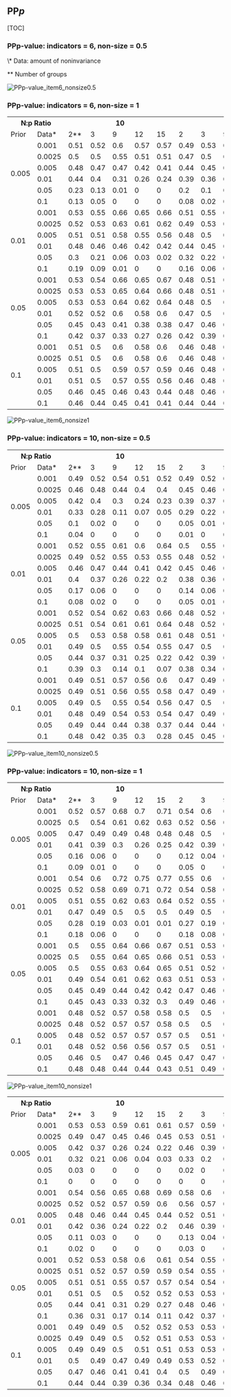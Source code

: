 ## PP*p*
[TOC]


###  PPp-value: indicators = 6, non-size = 0.5 

<table>
  <tr>
    <th colspan="2">N:p Ratio</th>
    <th colspan="5">10</th>
    <th colspan="5">20</th>
    <th colspan="5">40</th>
    <th colspan="5">60</th>
  </tr>
  <tr>
    <td>Prior</td>
    <td>Data*</td>
 <td>2**</td>
 <td>3</td>
 <td>9</td>
 <td>12</td>
 <td>15</td>
 <td>2</td>
 <td>3</td>
 <td>9</td>
 <td>12</td>
 <td>15</td>
 <td>2</td>
 <td>3</td>
 <td>9</td>
 <td>12</td>
 <td>15</td>
 <td>2</td>
 <td>3</td>
 <td>9</td>
 <td>12</td>
 <td>15</td>
  </tr> 
<tr> 
 <td rowspan="6"> 0.005 </td> 
<td> 0.001 </td><td> 0.51 </td> 
<td> 0.52 </td> 
<td> 0.6 </td> 
<td> 0.57 </td> 
<td> 0.57 </td> 
<td> 0.49 </td> 
<td> 0.53 </td> 
<td> 0.64 </td> 
<td> 0.66 </td> 
<td> 0.67 </td> 
<td> 0.56 </td> 
<td> 0.57 </td> 
<td> 0.67 </td> 
<td> 0.7 </td> 
<td> 0.72 </td> 
<td> 0.54 </td> 
<td> 0.59 </td> 
<td> 0.69 </td> 
<td> 0.73 </td> 
<td> 0.73 </td> 
</tr> 
<tr> 
<td> 0.0025 </td><td> 0.5 </td> 
<td> 0.5 </td> 
<td> 0.55 </td> 
<td> 0.51 </td> 
<td> 0.51 </td> 
<td> 0.47 </td> 
<td> 0.5 </td> 
<td> 0.57 </td> 
<td> 0.59 </td> 
<td> 0.59 </td> 
<td> 0.54 </td> 
<td> 0.53 </td> 
<td> 0.6 </td> 
<td> 0.62 </td> 
<td> 0.63 </td> 
<td> 0.52 </td> 
<td> 0.56 </td> 
<td> 0.62 </td> 
<td> 0.65 </td> 
<td> 0.64 </td> 
</tr> 
<tr> 
<td> 0.005 </td><td> 0.48 </td> 
<td> 0.47 </td> 
<td> 0.47 </td> 
<td> 0.42 </td> 
<td> 0.41 </td> 
<td> 0.44 </td> 
<td> 0.45 </td> 
<td> 0.47 </td> 
<td> 0.46 </td> 
<td> 0.46 </td> 
<td> 0.5 </td> 
<td> 0.48 </td> 
<td> 0.48 </td> 
<td> 0.48 </td> 
<td> 0.48 </td> 
<td> 0.49 </td> 
<td> 0.51 </td> 
<td> 0.5 </td> 
<td> 0.51 </td> 
<td> 0.5 </td> 
</tr> 
<tr> 
<td> 0.01 </td><td> 0.44 </td> 
<td> 0.4 </td> 
<td> 0.31 </td> 
<td> 0.26 </td> 
<td> 0.24 </td> 
<td> 0.39 </td> 
<td> 0.36 </td> 
<td> 0.31 </td> 
<td> 0.28 </td> 
<td> 0.26 </td> 
<td> 0.43 </td> 
<td> 0.38 </td> 
<td> 0.28 </td> 
<td> 0.24 </td> 
<td> 0.23 </td> 
<td> 0.43 </td> 
<td> 0.42 </td> 
<td> 0.31 </td> 
<td> 0.29 </td> 
<td> 0.25 </td> 
</tr> 
<tr> 
<td> 0.05 </td><td> 0.23 </td> 
<td> 0.13 </td> 
<td> 0.01 </td> 
<td> 0 </td> 
<td> 0 </td> 
<td> 0.2 </td> 
<td> 0.1 </td> 
<td> 0 </td> 
<td> 0 </td> 
<td> 0 </td> 
<td> 0.17 </td> 
<td> 0.08 </td> 
<td> 0 </td> 
<td> 0 </td> 
<td> 0 </td> 
<td> 0.15 </td> 
<td> 0.06 </td> 
<td> 0 </td> 
<td> 0 </td> 
<td> 0 </td> 
</tr> 
<tr> 
<td> 0.1 </td><td> 0.13 </td> 
<td> 0.05 </td> 
<td> 0 </td> 
<td> 0 </td> 
<td> 0 </td> 
<td> 0.08 </td> 
<td> 0.02 </td> 
<td> 0 </td> 
<td> 0 </td> 
<td> 0 </td> 
<td> 0.09 </td> 
<td> 0.02 </td> 
<td> 0 </td> 
<td> 0 </td> 
<td> 0 </td> 
<td> 0.09 </td> 
<td> 0.02 </td> 
<td> 0 </td> 
<td> 0 </td> 
<td> 0 </td> 
</tr> 
<tr> 
 <td rowspan="6"> 0.01 </td> 
<td> 0.001 </td><td> 0.53 </td> 
<td> 0.55 </td> 
<td> 0.66 </td> 
<td> 0.65 </td> 
<td> 0.66 </td> 
<td> 0.51 </td> 
<td> 0.55 </td> 
<td> 0.68 </td> 
<td> 0.72 </td> 
<td> 0.73 </td> 
<td> 0.56 </td> 
<td> 0.57 </td> 
<td> 0.68 </td> 
<td> 0.71 </td> 
<td> 0.73 </td> 
<td> 0.53 </td> 
<td> 0.58 </td> 
<td> 0.67 </td> 
<td> 0.7 </td> 
<td> 0.71 </td> 
</tr> 
<tr> 
<td> 0.0025 </td><td> 0.52 </td> 
<td> 0.53 </td> 
<td> 0.63 </td> 
<td> 0.61 </td> 
<td> 0.62 </td> 
<td> 0.49 </td> 
<td> 0.53 </td> 
<td> 0.65 </td> 
<td> 0.68 </td> 
<td> 0.69 </td> 
<td> 0.55 </td> 
<td> 0.55 </td> 
<td> 0.64 </td> 
<td> 0.67 </td> 
<td> 0.69 </td> 
<td> 0.52 </td> 
<td> 0.56 </td> 
<td> 0.64 </td> 
<td> 0.67 </td> 
<td> 0.67 </td> 
</tr> 
<tr> 
<td> 0.005 </td><td> 0.51 </td> 
<td> 0.51 </td> 
<td> 0.58 </td> 
<td> 0.55 </td> 
<td> 0.56 </td> 
<td> 0.48 </td> 
<td> 0.5 </td> 
<td> 0.59 </td> 
<td> 0.61 </td> 
<td> 0.61 </td> 
<td> 0.53 </td> 
<td> 0.52 </td> 
<td> 0.59 </td> 
<td> 0.6 </td> 
<td> 0.62 </td> 
<td> 0.51 </td> 
<td> 0.54 </td> 
<td> 0.59 </td> 
<td> 0.62 </td> 
<td> 0.61 </td> 
</tr> 
<tr> 
<td> 0.01 </td><td> 0.48 </td> 
<td> 0.46 </td> 
<td> 0.46 </td> 
<td> 0.42 </td> 
<td> 0.42 </td> 
<td> 0.44 </td> 
<td> 0.45 </td> 
<td> 0.49 </td> 
<td> 0.5 </td> 
<td> 0.49 </td> 
<td> 0.5 </td> 
<td> 0.48 </td> 
<td> 0.48 </td> 
<td> 0.48 </td> 
<td> 0.48 </td> 
<td> 0.49 </td> 
<td> 0.5 </td> 
<td> 0.5 </td> 
<td> 0.51 </td> 
<td> 0.5 </td> 
</tr> 
<tr> 
<td> 0.05 </td><td> 0.3 </td> 
<td> 0.21 </td> 
<td> 0.06 </td> 
<td> 0.03 </td> 
<td> 0.02 </td> 
<td> 0.32 </td> 
<td> 0.22 </td> 
<td> 0.05 </td> 
<td> 0.04 </td> 
<td> 0.02 </td> 
<td> 0.32 </td> 
<td> 0.24 </td> 
<td> 0.07 </td> 
<td> 0.04 </td> 
<td> 0.03 </td> 
<td> 0.3 </td> 
<td> 0.24 </td> 
<td> 0.09 </td> 
<td> 0.06 </td> 
<td> 0.04 </td> 
</tr> 
<tr> 
<td> 0.1 </td><td> 0.19 </td> 
<td> 0.09 </td> 
<td> 0.01 </td> 
<td> 0 </td> 
<td> 0 </td> 
<td> 0.16 </td> 
<td> 0.06 </td> 
<td> 0 </td> 
<td> 0 </td> 
<td> 0 </td> 
<td> 0.22 </td> 
<td> 0.11 </td> 
<td> 0.01 </td> 
<td> 0 </td> 
<td> 0 </td> 
<td> 0.22 </td> 
<td> 0.12 </td> 
<td> 0.01 </td> 
<td> 0 </td> 
<td> 0 </td> 
</tr> 
<tr> 
 <td rowspan="6"> 0.05 </td> 
<td> 0.001 </td><td> 0.53 </td> 
<td> 0.54 </td> 
<td> 0.66 </td> 
<td> 0.65 </td> 
<td> 0.67 </td> 
<td> 0.48 </td> 
<td> 0.51 </td> 
<td> 0.61 </td> 
<td> 0.64 </td> 
<td> 0.65 </td> 
<td> 0.53 </td> 
<td> 0.51 </td> 
<td> 0.56 </td> 
<td> 0.58 </td> 
<td> 0.59 </td> 
<td> 0.5 </td> 
<td> 0.52 </td> 
<td> 0.56 </td> 
<td> 0.58 </td> 
<td> 0.57 </td> 
</tr> 
<tr> 
<td> 0.0025 </td><td> 0.53 </td> 
<td> 0.53 </td> 
<td> 0.65 </td> 
<td> 0.64 </td> 
<td> 0.66 </td> 
<td> 0.48 </td> 
<td> 0.51 </td> 
<td> 0.61 </td> 
<td> 0.63 </td> 
<td> 0.64 </td> 
<td> 0.53 </td> 
<td> 0.51 </td> 
<td> 0.56 </td> 
<td> 0.58 </td> 
<td> 0.59 </td> 
<td> 0.5 </td> 
<td> 0.52 </td> 
<td> 0.56 </td> 
<td> 0.57 </td> 
<td> 0.57 </td> 
</tr> 
<tr> 
<td> 0.005 </td><td> 0.53 </td> 
<td> 0.53 </td> 
<td> 0.64 </td> 
<td> 0.62 </td> 
<td> 0.64 </td> 
<td> 0.48 </td> 
<td> 0.5 </td> 
<td> 0.6 </td> 
<td> 0.62 </td> 
<td> 0.63 </td> 
<td> 0.53 </td> 
<td> 0.51 </td> 
<td> 0.56 </td> 
<td> 0.57 </td> 
<td> 0.58 </td> 
<td> 0.5 </td> 
<td> 0.52 </td> 
<td> 0.55 </td> 
<td> 0.57 </td> 
<td> 0.56 </td> 
</tr> 
<tr> 
<td> 0.01 </td><td> 0.52 </td> 
<td> 0.52 </td> 
<td> 0.6 </td> 
<td> 0.58 </td> 
<td> 0.6 </td> 
<td> 0.47 </td> 
<td> 0.5 </td> 
<td> 0.59 </td> 
<td> 0.61 </td> 
<td> 0.61 </td> 
<td> 0.53 </td> 
<td> 0.51 </td> 
<td> 0.54 </td> 
<td> 0.56 </td> 
<td> 0.56 </td> 
<td> 0.5 </td> 
<td> 0.52 </td> 
<td> 0.54 </td> 
<td> 0.56 </td> 
<td> 0.55 </td> 
</tr> 
<tr> 
<td> 0.05 </td><td> 0.45 </td> 
<td> 0.43 </td> 
<td> 0.41 </td> 
<td> 0.38 </td> 
<td> 0.38 </td> 
<td> 0.47 </td> 
<td> 0.46 </td> 
<td> 0.49 </td> 
<td> 0.49 </td> 
<td> 0.49 </td> 
<td> 0.51 </td> 
<td> 0.48 </td> 
<td> 0.49 </td> 
<td> 0.49 </td> 
<td> 0.48 </td> 
<td> 0.47 </td> 
<td> 0.48 </td> 
<td> 0.5 </td> 
<td> 0.49 </td> 
<td> 0.47 </td> 
</tr> 
<tr> 
<td> 0.1 </td><td> 0.42 </td> 
<td> 0.37 </td> 
<td> 0.33 </td> 
<td> 0.27 </td> 
<td> 0.26 </td> 
<td> 0.42 </td> 
<td> 0.39 </td> 
<td> 0.34 </td> 
<td> 0.34 </td> 
<td> 0.32 </td> 
<td> 0.5 </td> 
<td> 0.46 </td> 
<td> 0.42 </td> 
<td> 0.42 </td> 
<td> 0.4 </td> 
<td> 0.46 </td> 
<td> 0.48 </td> 
<td> 0.44 </td> 
<td> 0.43 </td> 
<td> 0.42 </td> 
</tr> 
<tr> 
 <td rowspan="6"> 0.1 </td> 
<td> 0.001 </td><td> 0.51 </td> 
<td> 0.5 </td> 
<td> 0.6 </td> 
<td> 0.58 </td> 
<td> 0.6 </td> 
<td> 0.46 </td> 
<td> 0.48 </td> 
<td> 0.56 </td> 
<td> 0.57 </td> 
<td> 0.58 </td> 
<td> 0.52 </td> 
<td> 0.49 </td> 
<td> 0.52 </td> 
<td> 0.54 </td> 
<td> 0.55 </td> 
<td> 0.49 </td> 
<td> 0.51 </td> 
<td> 0.53 </td> 
<td> 0.55 </td> 
<td> 0.54 </td> 
</tr> 
<tr> 
<td> 0.0025 </td><td> 0.51 </td> 
<td> 0.5 </td> 
<td> 0.6 </td> 
<td> 0.58 </td> 
<td> 0.6 </td> 
<td> 0.46 </td> 
<td> 0.48 </td> 
<td> 0.56 </td> 
<td> 0.57 </td> 
<td> 0.58 </td> 
<td> 0.52 </td> 
<td> 0.49 </td> 
<td> 0.52 </td> 
<td> 0.54 </td> 
<td> 0.55 </td> 
<td> 0.49 </td> 
<td> 0.51 </td> 
<td> 0.53 </td> 
<td> 0.54 </td> 
<td> 0.54 </td> 
</tr> 
<tr> 
<td> 0.005 </td><td> 0.51 </td> 
<td> 0.5 </td> 
<td> 0.59 </td> 
<td> 0.57 </td> 
<td> 0.59 </td> 
<td> 0.46 </td> 
<td> 0.48 </td> 
<td> 0.56 </td> 
<td> 0.57 </td> 
<td> 0.57 </td> 
<td> 0.52 </td> 
<td> 0.49 </td> 
<td> 0.52 </td> 
<td> 0.54 </td> 
<td> 0.54 </td> 
<td> 0.49 </td> 
<td> 0.51 </td> 
<td> 0.53 </td> 
<td> 0.54 </td> 
<td> 0.54 </td> 
</tr> 
<tr> 
<td> 0.01 </td><td> 0.51 </td> 
<td> 0.5 </td> 
<td> 0.57 </td> 
<td> 0.55 </td> 
<td> 0.56 </td> 
<td> 0.46 </td> 
<td> 0.48 </td> 
<td> 0.55 </td> 
<td> 0.56 </td> 
<td> 0.57 </td> 
<td> 0.52 </td> 
<td> 0.5 </td> 
<td> 0.51 </td> 
<td> 0.53 </td> 
<td> 0.53 </td> 
<td> 0.49 </td> 
<td> 0.51 </td> 
<td> 0.52 </td> 
<td> 0.54 </td> 
<td> 0.53 </td> 
</tr> 
<tr> 
<td> 0.05 </td><td> 0.46 </td> 
<td> 0.45 </td> 
<td> 0.46 </td> 
<td> 0.43 </td> 
<td> 0.44 </td> 
<td> 0.48 </td> 
<td> 0.46 </td> 
<td> 0.52 </td> 
<td> 0.52 </td> 
<td> 0.53 </td> 
<td> 0.52 </td> 
<td> 0.49 </td> 
<td> 0.51 </td> 
<td> 0.51 </td> 
<td> 0.51 </td> 
<td> 0.47 </td> 
<td> 0.49 </td> 
<td> 0.51 </td> 
<td> 0.5 </td> 
<td> 0.5 </td> 
</tr> 
<tr> 
<td> 0.1 </td><td> 0.46 </td> 
<td> 0.44 </td> 
<td> 0.45 </td> 
<td> 0.41 </td> 
<td> 0.41 </td> 
<td> 0.44 </td> 
<td> 0.44 </td> 
<td> 0.44 </td> 
<td> 0.45 </td> 
<td> 0.44 </td> 
<td> 0.52 </td> 
<td> 0.49 </td> 
<td> 0.48 </td> 
<td> 0.5 </td> 
<td> 0.48 </td> 
<td> 0.47 </td> 
<td> 0.5 </td> 
<td> 0.49 </td> 
<td> 0.49 </td> 
<td> 0.48 </td> 
</tr> 
\* Data: amount of noninvariance

\*\* Number of groups 

![PPp-value_item6_nonsize0.5](https://www.panlab.xyz/share/ami_results/graph/PPp-value_item6_nonsize0.5.png)


###  PPp-value: indicators = 6, non-size = 1 
<table>
  <tr>
    <th colspan="2">N:p Ratio</th>
    <th colspan="5">10</th>
    <th colspan="5">20</th>
    <th colspan="5">40</th>
    <th colspan="5">60</th>
  </tr>
  <tr>
    <td>Prior</td>
    <td>Data*</td>
 <td>2**</td>
 <td>3</td>
 <td>9</td>
 <td>12</td>
 <td>15</td>
 <td>2</td>
 <td>3</td>
 <td>9</td>
 <td>12</td>
 <td>15</td>
 <td>2</td>
 <td>3</td>
 <td>9</td>
 <td>12</td>
 <td>15</td>
 <td>2</td>
 <td>3</td>
 <td>9</td>
 <td>12</td>
 <td>15</td>
  </tr> 
<tr> 
 <td rowspan="6"> 0.005 </td> 
<td> 0.001 </td><td> 0.49 </td> 
<td> 0.52 </td> 
<td> 0.54 </td> 
<td> 0.51 </td> 
<td> 0.52 </td> 
<td> 0.49 </td> 
<td> 0.52 </td> 
<td> 0.61 </td> 
<td> 0.64 </td> 
<td> 0.66 </td> 
<td> 0.54 </td> 
<td> 0.56 </td> 
<td> 0.64 </td> 
<td> 0.67 </td> 
<td> 0.69 </td> 
<td> 0.55 </td> 
<td> 0.59 </td> 
<td> 0.65 </td> 
<td> 0.68 </td> 
<td> 0.68 </td> 
</tr> 
<tr> 
<td> 0.0025 </td><td> 0.46 </td> 
<td> 0.48 </td> 
<td> 0.44 </td> 
<td> 0.4 </td> 
<td> 0.4 </td> 
<td> 0.45 </td> 
<td> 0.46 </td> 
<td> 0.47 </td> 
<td> 0.49 </td> 
<td> 0.49 </td> 
<td> 0.49 </td> 
<td> 0.5 </td> 
<td> 0.49 </td> 
<td> 0.5 </td> 
<td> 0.5 </td> 
<td> 0.51 </td> 
<td> 0.53 </td> 
<td> 0.51 </td> 
<td> 0.51 </td> 
<td> 0.5 </td> 
</tr> 
<tr> 
<td> 0.005 </td><td> 0.42 </td> 
<td> 0.4 </td> 
<td> 0.3 </td> 
<td> 0.24 </td> 
<td> 0.23 </td> 
<td> 0.39 </td> 
<td> 0.37 </td> 
<td> 0.28 </td> 
<td> 0.26 </td> 
<td> 0.25 </td> 
<td> 0.43 </td> 
<td> 0.39 </td> 
<td> 0.27 </td> 
<td> 0.25 </td> 
<td> 0.24 </td> 
<td> 0.45 </td> 
<td> 0.43 </td> 
<td> 0.31 </td> 
<td> 0.27 </td> 
<td> 0.25 </td> 
</tr> 
<tr> 
<td> 0.01 </td><td> 0.33 </td> 
<td> 0.28 </td> 
<td> 0.11 </td> 
<td> 0.07 </td> 
<td> 0.05 </td> 
<td> 0.29 </td> 
<td> 0.22 </td> 
<td> 0.08 </td> 
<td> 0.05 </td> 
<td> 0.03 </td> 
<td> 0.31 </td> 
<td> 0.23 </td> 
<td> 0.05 </td> 
<td> 0.03 </td> 
<td> 0.02 </td> 
<td> 0.35 </td> 
<td> 0.26 </td> 
<td> 0.09 </td> 
<td> 0.06 </td> 
<td> 0.04 </td> 
</tr> 
<tr> 
<td> 0.05 </td><td> 0.1 </td> 
<td> 0.02 </td> 
<td> 0 </td> 
<td> 0 </td> 
<td> 0 </td> 
<td> 0.05 </td> 
<td> 0.01 </td> 
<td> 0 </td> 
<td> 0 </td> 
<td> 0 </td> 
<td> 0.04 </td> 
<td> 0.01 </td> 
<td> 0 </td> 
<td> 0 </td> 
<td> 0 </td> 
<td> 0.04 </td> 
<td> 0.01 </td> 
<td> 0 </td> 
<td> 0 </td> 
<td> 0 </td> 
</tr> 
<tr> 
<td> 0.1 </td><td> 0.04 </td> 
<td> 0 </td> 
<td> 0 </td> 
<td> 0 </td> 
<td> 0 </td> 
<td> 0.01 </td> 
<td> 0 </td> 
<td> 0 </td> 
<td> 0 </td> 
<td> 0 </td> 
<td> 0.01 </td> 
<td> 0 </td> 
<td> 0 </td> 
<td> 0 </td> 
<td> 0 </td> 
<td> 0.01 </td> 
<td> 0 </td> 
<td> 0 </td> 
<td> 0 </td> 
<td> 0 </td> 
</tr> 
<tr> 
 <td rowspan="6"> 0.01 </td> 
<td> 0.001 </td><td> 0.52 </td> 
<td> 0.55 </td> 
<td> 0.61 </td> 
<td> 0.6 </td> 
<td> 0.64 </td> 
<td> 0.5 </td> 
<td> 0.55 </td> 
<td> 0.66 </td> 
<td> 0.71 </td> 
<td> 0.73 </td> 
<td> 0.55 </td> 
<td> 0.58 </td> 
<td> 0.66 </td> 
<td> 0.7 </td> 
<td> 0.72 </td> 
<td> 0.56 </td> 
<td> 0.59 </td> 
<td> 0.66 </td> 
<td> 0.69 </td> 
<td> 0.69 </td> 
</tr> 
<tr> 
<td> 0.0025 </td><td> 0.49 </td> 
<td> 0.52 </td> 
<td> 0.55 </td> 
<td> 0.53 </td> 
<td> 0.55 </td> 
<td> 0.48 </td> 
<td> 0.52 </td> 
<td> 0.59 </td> 
<td> 0.62 </td> 
<td> 0.64 </td> 
<td> 0.52 </td> 
<td> 0.54 </td> 
<td> 0.59 </td> 
<td> 0.62 </td> 
<td> 0.64 </td> 
<td> 0.54 </td> 
<td> 0.57 </td> 
<td> 0.6 </td> 
<td> 0.62 </td> 
<td> 0.61 </td> 
</tr> 
<tr> 
<td> 0.005 </td><td> 0.46 </td> 
<td> 0.47 </td> 
<td> 0.44 </td> 
<td> 0.41 </td> 
<td> 0.42 </td> 
<td> 0.45 </td> 
<td> 0.46 </td> 
<td> 0.47 </td> 
<td> 0.49 </td> 
<td> 0.49 </td> 
<td> 0.49 </td> 
<td> 0.49 </td> 
<td> 0.48 </td> 
<td> 0.49 </td> 
<td> 0.5 </td> 
<td> 0.52 </td> 
<td> 0.53 </td> 
<td> 0.51 </td> 
<td> 0.52 </td> 
<td> 0.5 </td> 
</tr> 
<tr> 
<td> 0.01 </td><td> 0.4 </td> 
<td> 0.37 </td> 
<td> 0.26 </td> 
<td> 0.22 </td> 
<td> 0.2 </td> 
<td> 0.38 </td> 
<td> 0.36 </td> 
<td> 0.28 </td> 
<td> 0.25 </td> 
<td> 0.23 </td> 
<td> 0.44 </td> 
<td> 0.4 </td> 
<td> 0.28 </td> 
<td> 0.26 </td> 
<td> 0.25 </td> 
<td> 0.47 </td> 
<td> 0.45 </td> 
<td> 0.35 </td> 
<td> 0.33 </td> 
<td> 0.31 </td> 
</tr> 
<tr> 
<td> 0.05 </td><td> 0.17 </td> 
<td> 0.06 </td> 
<td> 0 </td> 
<td> 0 </td> 
<td> 0 </td> 
<td> 0.14 </td> 
<td> 0.06 </td> 
<td> 0 </td> 
<td> 0 </td> 
<td> 0 </td> 
<td> 0.18 </td> 
<td> 0.08 </td> 
<td> 0 </td> 
<td> 0 </td> 
<td> 0 </td> 
<td> 0.19 </td> 
<td> 0.1 </td> 
<td> 0.01 </td> 
<td> 0 </td> 
<td> 0 </td> 
</tr> 
<tr> 
<td> 0.1 </td><td> 0.08 </td> 
<td> 0.02 </td> 
<td> 0 </td> 
<td> 0 </td> 
<td> 0 </td> 
<td> 0.05 </td> 
<td> 0.01 </td> 
<td> 0 </td> 
<td> 0 </td> 
<td> 0 </td> 
<td> 0.07 </td> 
<td> 0.01 </td> 
<td> 0 </td> 
<td> 0 </td> 
<td> 0 </td> 
<td> 0.09 </td> 
<td> 0.02 </td> 
<td> 0 </td> 
<td> 0 </td> 
<td> 0 </td> 
</tr> 
<tr> 
 <td rowspan="6"> 0.05 </td> 
<td> 0.001 </td><td> 0.52 </td> 
<td> 0.54 </td> 
<td> 0.62 </td> 
<td> 0.63 </td> 
<td> 0.66 </td> 
<td> 0.48 </td> 
<td> 0.52 </td> 
<td> 0.6 </td> 
<td> 0.63 </td> 
<td> 0.66 </td> 
<td> 0.52 </td> 
<td> 0.53 </td> 
<td> 0.57 </td> 
<td> 0.59 </td> 
<td> 0.61 </td> 
<td> 0.53 </td> 
<td> 0.55 </td> 
<td> 0.57 </td> 
<td> 0.59 </td> 
<td> 0.57 </td> 
</tr> 
<tr> 
<td> 0.0025 </td><td> 0.51 </td> 
<td> 0.54 </td> 
<td> 0.61 </td> 
<td> 0.61 </td> 
<td> 0.64 </td> 
<td> 0.48 </td> 
<td> 0.52 </td> 
<td> 0.59 </td> 
<td> 0.62 </td> 
<td> 0.64 </td> 
<td> 0.52 </td> 
<td> 0.53 </td> 
<td> 0.56 </td> 
<td> 0.58 </td> 
<td> 0.6 </td> 
<td> 0.53 </td> 
<td> 0.55 </td> 
<td> 0.56 </td> 
<td> 0.58 </td> 
<td> 0.57 </td> 
</tr> 
<tr> 
<td> 0.005 </td><td> 0.5 </td> 
<td> 0.53 </td> 
<td> 0.58 </td> 
<td> 0.58 </td> 
<td> 0.61 </td> 
<td> 0.48 </td> 
<td> 0.51 </td> 
<td> 0.57 </td> 
<td> 0.6 </td> 
<td> 0.62 </td> 
<td> 0.51 </td> 
<td> 0.52 </td> 
<td> 0.55 </td> 
<td> 0.57 </td> 
<td> 0.58 </td> 
<td> 0.53 </td> 
<td> 0.55 </td> 
<td> 0.56 </td> 
<td> 0.57 </td> 
<td> 0.56 </td> 
</tr> 
<tr> 
<td> 0.01 </td><td> 0.49 </td> 
<td> 0.5 </td> 
<td> 0.55 </td> 
<td> 0.54 </td> 
<td> 0.55 </td> 
<td> 0.47 </td> 
<td> 0.5 </td> 
<td> 0.54 </td> 
<td> 0.56 </td> 
<td> 0.57 </td> 
<td> 0.51 </td> 
<td> 0.51 </td> 
<td> 0.52 </td> 
<td> 0.54 </td> 
<td> 0.54 </td> 
<td> 0.53 </td> 
<td> 0.54 </td> 
<td> 0.54 </td> 
<td> 0.55 </td> 
<td> 0.54 </td> 
</tr> 
<tr> 
<td> 0.05 </td><td> 0.44 </td> 
<td> 0.37 </td> 
<td> 0.31 </td> 
<td> 0.25 </td> 
<td> 0.22 </td> 
<td> 0.42 </td> 
<td> 0.39 </td> 
<td> 0.36 </td> 
<td> 0.35 </td> 
<td> 0.35 </td> 
<td> 0.49 </td> 
<td> 0.46 </td> 
<td> 0.43 </td> 
<td> 0.42 </td> 
<td> 0.4 </td> 
<td> 0.48 </td> 
<td> 0.48 </td> 
<td> 0.46 </td> 
<td> 0.44 </td> 
<td> 0.42 </td> 
</tr> 
<tr> 
<td> 0.1 </td><td> 0.39 </td> 
<td> 0.3 </td> 
<td> 0.14 </td> 
<td> 0.1 </td> 
<td> 0.07 </td> 
<td> 0.38 </td> 
<td> 0.34 </td> 
<td> 0.23 </td> 
<td> 0.19 </td> 
<td> 0.16 </td> 
<td> 0.44 </td> 
<td> 0.39 </td> 
<td> 0.28 </td> 
<td> 0.26 </td> 
<td> 0.24 </td> 
<td> 0.44 </td> 
<td> 0.42 </td> 
<td> 0.37 </td> 
<td> 0.33 </td> 
<td> 0.32 </td> 
</tr> 
<tr> 
 <td rowspan="6"> 0.1 </td> 
<td> 0.001 </td><td> 0.49 </td> 
<td> 0.51 </td> 
<td> 0.57 </td> 
<td> 0.56 </td> 
<td> 0.6 </td> 
<td> 0.47 </td> 
<td> 0.49 </td> 
<td> 0.55 </td> 
<td> 0.57 </td> 
<td> 0.59 </td> 
<td> 0.51 </td> 
<td> 0.51 </td> 
<td> 0.53 </td> 
<td> 0.55 </td> 
<td> 0.56 </td> 
<td> 0.52 </td> 
<td> 0.54 </td> 
<td> 0.54 </td> 
<td> 0.56 </td> 
<td> 0.55 </td> 
</tr> 
<tr> 
<td> 0.0025 </td><td> 0.49 </td> 
<td> 0.51 </td> 
<td> 0.56 </td> 
<td> 0.55 </td> 
<td> 0.58 </td> 
<td> 0.47 </td> 
<td> 0.49 </td> 
<td> 0.54 </td> 
<td> 0.57 </td> 
<td> 0.58 </td> 
<td> 0.51 </td> 
<td> 0.51 </td> 
<td> 0.53 </td> 
<td> 0.54 </td> 
<td> 0.56 </td> 
<td> 0.52 </td> 
<td> 0.54 </td> 
<td> 0.54 </td> 
<td> 0.55 </td> 
<td> 0.54 </td> 
</tr> 
<tr> 
<td> 0.005 </td><td> 0.49 </td> 
<td> 0.5 </td> 
<td> 0.55 </td> 
<td> 0.54 </td> 
<td> 0.56 </td> 
<td> 0.47 </td> 
<td> 0.5 </td> 
<td> 0.54 </td> 
<td> 0.56 </td> 
<td> 0.57 </td> 
<td> 0.51 </td> 
<td> 0.51 </td> 
<td> 0.52 </td> 
<td> 0.54 </td> 
<td> 0.55 </td> 
<td> 0.52 </td> 
<td> 0.54 </td> 
<td> 0.54 </td> 
<td> 0.55 </td> 
<td> 0.54 </td> 
</tr> 
<tr> 
<td> 0.01 </td><td> 0.48 </td> 
<td> 0.49 </td> 
<td> 0.54 </td> 
<td> 0.53 </td> 
<td> 0.54 </td> 
<td> 0.47 </td> 
<td> 0.49 </td> 
<td> 0.53 </td> 
<td> 0.54 </td> 
<td> 0.55 </td> 
<td> 0.51 </td> 
<td> 0.5 </td> 
<td> 0.51 </td> 
<td> 0.52 </td> 
<td> 0.52 </td> 
<td> 0.53 </td> 
<td> 0.54 </td> 
<td> 0.53 </td> 
<td> 0.54 </td> 
<td> 0.53 </td> 
</tr> 
<tr> 
<td> 0.05 </td><td> 0.49 </td> 
<td> 0.44 </td> 
<td> 0.44 </td> 
<td> 0.38 </td> 
<td> 0.37 </td> 
<td> 0.44 </td> 
<td> 0.44 </td> 
<td> 0.46 </td> 
<td> 0.46 </td> 
<td> 0.47 </td> 
<td> 0.5 </td> 
<td> 0.49 </td> 
<td> 0.48 </td> 
<td> 0.49 </td> 
<td> 0.47 </td> 
<td> 0.49 </td> 
<td> 0.51 </td> 
<td> 0.5 </td> 
<td> 0.5 </td> 
<td> 0.48 </td> 
</tr> 
<tr> 
<td> 0.1 </td><td> 0.48 </td> 
<td> 0.42 </td> 
<td> 0.35 </td> 
<td> 0.3 </td> 
<td> 0.28 </td> 
<td> 0.45 </td> 
<td> 0.45 </td> 
<td> 0.43 </td> 
<td> 0.4 </td> 
<td> 0.39 </td> 
<td> 0.49 </td> 
<td> 0.47 </td> 
<td> 0.43 </td> 
<td> 0.42 </td> 
<td> 0.41 </td> 
<td> 0.48 </td> 
<td> 0.48 </td> 
<td> 0.48 </td> 
<td> 0.46 </td> 
<td> 0.46 </td> 
</tr> 



![PPp-value_item6_nonsize1](https://www.panlab.xyz/share/ami_results/graph/PPp-value_item6_nonsize1.png)


###  PPp-value: indicators = 10, non-size = 0.5 
<table>
  <tr>
    <th colspan="2">N:p Ratio</th>
    <th colspan="5">10</th>
    <th colspan="5">20</th>
    <th colspan="5">40</th>
    <th colspan="5">60</th>
  </tr>
  <tr>
    <td>Prior</td>
    <td>Data*</td>
 <td>2**</td>
 <td>3</td>
 <td>9</td>
 <td>12</td>
 <td>15</td>
 <td>2</td>
 <td>3</td>
 <td>9</td>
 <td>12</td>
 <td>15</td>
 <td>2</td>
 <td>3</td>
 <td>9</td>
 <td>12</td>
 <td>15</td>
 <td>2</td>
 <td>3</td>
 <td>9</td>
 <td>12</td>
 <td>15</td>
  </tr> 
<tr> 
 <td rowspan="6"> 0.005 </td> 
<td> 0.001 </td><td> 0.52 </td> 
<td> 0.57 </td> 
<td> 0.68 </td> 
<td> 0.7 </td> 
<td> 0.71 </td> 
<td> 0.54 </td> 
<td> 0.6 </td> 
<td> 0.72 </td> 
<td> 0.77 </td> 
<td> 0.79 </td> 
<td> 0.57 </td> 
<td> 0.59 </td> 
<td> 0.7 </td> 
<td> 0.73 </td> 
<td> 0.75 </td> 
<td> 0.61 </td> 
<td> 0.62 </td> 
<td> 0.7 </td> 
<td> 0.73 </td> 
<td> 0.74 </td> 
</tr> 
<tr> 
<td> 0.0025 </td><td> 0.5 </td> 
<td> 0.54 </td> 
<td> 0.61 </td> 
<td> 0.62 </td> 
<td> 0.63 </td> 
<td> 0.52 </td> 
<td> 0.56 </td> 
<td> 0.64 </td> 
<td> 0.68 </td> 
<td> 0.7 </td> 
<td> 0.55 </td> 
<td> 0.56 </td> 
<td> 0.64 </td> 
<td> 0.65 </td> 
<td> 0.66 </td> 
<td> 0.59 </td> 
<td> 0.59 </td> 
<td> 0.64 </td> 
<td> 0.66 </td> 
<td> 0.66 </td> 
</tr> 
<tr> 
<td> 0.005 </td><td> 0.47 </td> 
<td> 0.49 </td> 
<td> 0.49 </td> 
<td> 0.48 </td> 
<td> 0.48 </td> 
<td> 0.48 </td> 
<td> 0.5 </td> 
<td> 0.5 </td> 
<td> 0.52 </td> 
<td> 0.52 </td> 
<td> 0.52 </td> 
<td> 0.5 </td> 
<td> 0.52 </td> 
<td> 0.5 </td> 
<td> 0.49 </td> 
<td> 0.56 </td> 
<td> 0.54 </td> 
<td> 0.53 </td> 
<td> 0.53 </td> 
<td> 0.52 </td> 
</tr> 
<tr> 
<td> 0.01 </td><td> 0.41 </td> 
<td> 0.39 </td> 
<td> 0.3 </td> 
<td> 0.26 </td> 
<td> 0.25 </td> 
<td> 0.42 </td> 
<td> 0.39 </td> 
<td> 0.27 </td> 
<td> 0.26 </td> 
<td> 0.23 </td> 
<td> 0.46 </td> 
<td> 0.4 </td> 
<td> 0.32 </td> 
<td> 0.27 </td> 
<td> 0.24 </td> 
<td> 0.51 </td> 
<td> 0.44 </td> 
<td> 0.33 </td> 
<td> 0.3 </td> 
<td> 0.27 </td> 
</tr> 
<tr> 
<td> 0.05 </td><td> 0.16 </td> 
<td> 0.06 </td> 
<td> 0 </td> 
<td> 0 </td> 
<td> 0 </td> 
<td> 0.12 </td> 
<td> 0.04 </td> 
<td> 0 </td> 
<td> 0 </td> 
<td> 0 </td> 
<td> 0.18 </td> 
<td> 0.06 </td> 
<td> 0 </td> 
<td> 0 </td> 
<td> 0 </td> 
<td> 0.2 </td> 
<td> 0.08 </td> 
<td> 0 </td> 
<td> 0 </td> 
<td> 0 </td> 
</tr> 
<tr> 
<td> 0.1 </td><td> 0.09 </td> 
<td> 0.01 </td> 
<td> 0 </td> 
<td> 0 </td> 
<td> 0 </td> 
<td> 0.05 </td> 
<td> 0 </td> 
<td> 0 </td> 
<td> 0 </td> 
<td> 0 </td> 
<td> 0.05 </td> 
<td> 0 </td> 
<td> 0 </td> 
<td> 0 </td> 
<td> 0 </td> 
<td> 0.07 </td> 
<td> 0.01 </td> 
<td> 0 </td> 
<td> 0 </td> 
<td> 0 </td> 
</tr> 
<tr> 
 <td rowspan="6"> 0.01 </td> 
<td> 0.001 </td><td> 0.54 </td> 
<td> 0.6 </td> 
<td> 0.72 </td> 
<td> 0.75 </td> 
<td> 0.77 </td> 
<td> 0.55 </td> 
<td> 0.6 </td> 
<td> 0.72 </td> 
<td> 0.78 </td> 
<td> 0.8 </td> 
<td> 0.56 </td> 
<td> 0.57 </td> 
<td> 0.68 </td> 
<td> 0.7 </td> 
<td> 0.71 </td> 
<td> 0.6 </td> 
<td> 0.6 </td> 
<td> 0.66 </td> 
<td> 0.68 </td> 
<td> 0.69 </td> 
</tr> 
<tr> 
<td> 0.0025 </td><td> 0.52 </td> 
<td> 0.58 </td> 
<td> 0.69 </td> 
<td> 0.71 </td> 
<td> 0.72 </td> 
<td> 0.54 </td> 
<td> 0.58 </td> 
<td> 0.68 </td> 
<td> 0.73 </td> 
<td> 0.76 </td> 
<td> 0.56 </td> 
<td> 0.56 </td> 
<td> 0.65 </td> 
<td> 0.66 </td> 
<td> 0.67 </td> 
<td> 0.59 </td> 
<td> 0.59 </td> 
<td> 0.64 </td> 
<td> 0.66 </td> 
<td> 0.66 </td> 
</tr> 
<tr> 
<td> 0.005 </td><td> 0.51 </td> 
<td> 0.55 </td> 
<td> 0.62 </td> 
<td> 0.63 </td> 
<td> 0.64 </td> 
<td> 0.52 </td> 
<td> 0.55 </td> 
<td> 0.62 </td> 
<td> 0.66 </td> 
<td> 0.68 </td> 
<td> 0.55 </td> 
<td> 0.54 </td> 
<td> 0.61 </td> 
<td> 0.61 </td> 
<td> 0.61 </td> 
<td> 0.58 </td> 
<td> 0.57 </td> 
<td> 0.6 </td> 
<td> 0.62 </td> 
<td> 0.62 </td> 
</tr> 
<tr> 
<td> 0.01 </td><td> 0.47 </td> 
<td> 0.49 </td> 
<td> 0.5 </td> 
<td> 0.5 </td> 
<td> 0.5 </td> 
<td> 0.49 </td> 
<td> 0.5 </td> 
<td> 0.51 </td> 
<td> 0.53 </td> 
<td> 0.53 </td> 
<td> 0.52 </td> 
<td> 0.5 </td> 
<td> 0.52 </td> 
<td> 0.52 </td> 
<td> 0.5 </td> 
<td> 0.56 </td> 
<td> 0.54 </td> 
<td> 0.52 </td> 
<td> 0.53 </td> 
<td> 0.52 </td> 
</tr> 
<tr> 
<td> 0.05 </td><td> 0.28 </td> 
<td> 0.19 </td> 
<td> 0.03 </td> 
<td> 0.01 </td> 
<td> 0.01 </td> 
<td> 0.27 </td> 
<td> 0.19 </td> 
<td> 0.04 </td> 
<td> 0.02 </td> 
<td> 0.01 </td> 
<td> 0.37 </td> 
<td> 0.26 </td> 
<td> 0.08 </td> 
<td> 0.05 </td> 
<td> 0.04 </td> 
<td> 0.42 </td> 
<td> 0.33 </td> 
<td> 0.13 </td> 
<td> 0.09 </td> 
<td> 0.07 </td> 
</tr> 
<tr> 
<td> 0.1 </td><td> 0.18 </td> 
<td> 0.06 </td> 
<td> 0 </td> 
<td> 0 </td> 
<td> 0 </td> 
<td> 0.18 </td> 
<td> 0.08 </td> 
<td> 0 </td> 
<td> 0 </td> 
<td> 0 </td> 
<td> 0.22 </td> 
<td> 0.09 </td> 
<td> 0 </td> 
<td> 0 </td> 
<td> 0 </td> 
<td> 0.27 </td> 
<td> 0.15 </td> 
<td> 0.02 </td> 
<td> 0.01 </td> 
<td> 0 </td> 
</tr> 
<tr> 
 <td rowspan="6"> 0.05 </td> 
<td> 0.001 </td><td> 0.5 </td> 
<td> 0.55 </td> 
<td> 0.64 </td> 
<td> 0.66 </td> 
<td> 0.67 </td> 
<td> 0.51 </td> 
<td> 0.53 </td> 
<td> 0.57 </td> 
<td> 0.62 </td> 
<td> 0.64 </td> 
<td> 0.53 </td> 
<td> 0.52 </td> 
<td> 0.56 </td> 
<td> 0.55 </td> 
<td> 0.55 </td> 
<td> 0.57 </td> 
<td> 0.55 </td> 
<td> 0.56 </td> 
<td> 0.56 </td> 
<td> 0.56 </td> 
</tr> 
<tr> 
<td> 0.0025 </td><td> 0.5 </td> 
<td> 0.55 </td> 
<td> 0.64 </td> 
<td> 0.65 </td> 
<td> 0.66 </td> 
<td> 0.51 </td> 
<td> 0.53 </td> 
<td> 0.57 </td> 
<td> 0.61 </td> 
<td> 0.63 </td> 
<td> 0.53 </td> 
<td> 0.51 </td> 
<td> 0.56 </td> 
<td> 0.55 </td> 
<td> 0.54 </td> 
<td> 0.57 </td> 
<td> 0.55 </td> 
<td> 0.56 </td> 
<td> 0.56 </td> 
<td> 0.56 </td> 
</tr> 
<tr> 
<td> 0.005 </td><td> 0.5 </td> 
<td> 0.55 </td> 
<td> 0.63 </td> 
<td> 0.64 </td> 
<td> 0.65 </td> 
<td> 0.51 </td> 
<td> 0.52 </td> 
<td> 0.57 </td> 
<td> 0.61 </td> 
<td> 0.62 </td> 
<td> 0.53 </td> 
<td> 0.51 </td> 
<td> 0.56 </td> 
<td> 0.54 </td> 
<td> 0.54 </td> 
<td> 0.57 </td> 
<td> 0.55 </td> 
<td> 0.56 </td> 
<td> 0.56 </td> 
<td> 0.55 </td> 
</tr> 
<tr> 
<td> 0.01 </td><td> 0.49 </td> 
<td> 0.54 </td> 
<td> 0.61 </td> 
<td> 0.62 </td> 
<td> 0.63 </td> 
<td> 0.51 </td> 
<td> 0.53 </td> 
<td> 0.56 </td> 
<td> 0.6 </td> 
<td> 0.61 </td> 
<td> 0.53 </td> 
<td> 0.51 </td> 
<td> 0.55 </td> 
<td> 0.55 </td> 
<td> 0.54 </td> 
<td> 0.57 </td> 
<td> 0.55 </td> 
<td> 0.55 </td> 
<td> 0.56 </td> 
<td> 0.55 </td> 
</tr> 
<tr> 
<td> 0.05 </td><td> 0.45 </td> 
<td> 0.49 </td> 
<td> 0.44 </td> 
<td> 0.42 </td> 
<td> 0.42 </td> 
<td> 0.47 </td> 
<td> 0.46 </td> 
<td> 0.46 </td> 
<td> 0.48 </td> 
<td> 0.48 </td> 
<td> 0.52 </td> 
<td> 0.49 </td> 
<td> 0.49 </td> 
<td> 0.48 </td> 
<td> 0.48 </td> 
<td> 0.57 </td> 
<td> 0.55 </td> 
<td> 0.51 </td> 
<td> 0.51 </td> 
<td> 0.5 </td> 
</tr> 
<tr> 
<td> 0.1 </td><td> 0.45 </td> 
<td> 0.43 </td> 
<td> 0.33 </td> 
<td> 0.32 </td> 
<td> 0.3 </td> 
<td> 0.49 </td> 
<td> 0.46 </td> 
<td> 0.4 </td> 
<td> 0.4 </td> 
<td> 0.39 </td> 
<td> 0.49 </td> 
<td> 0.46 </td> 
<td> 0.41 </td> 
<td> 0.4 </td> 
<td> 0.4 </td> 
<td> 0.53 </td> 
<td> 0.51 </td> 
<td> 0.5 </td> 
<td> 0.49 </td> 
<td> 0.48 </td> 
</tr> 
<tr> 
 <td rowspan="6"> 0.1 </td> 
<td> 0.001 </td><td> 0.48 </td> 
<td> 0.52 </td> 
<td> 0.57 </td> 
<td> 0.58 </td> 
<td> 0.58 </td> 
<td> 0.5 </td> 
<td> 0.5 </td> 
<td> 0.52 </td> 
<td> 0.56 </td> 
<td> 0.57 </td> 
<td> 0.52 </td> 
<td> 0.5 </td> 
<td> 0.54 </td> 
<td> 0.51 </td> 
<td> 0.51 </td> 
<td> 0.57 </td> 
<td> 0.54 </td> 
<td> 0.54 </td> 
<td> 0.54 </td> 
<td> 0.53 </td> 
</tr> 
<tr> 
<td> 0.0025 </td><td> 0.48 </td> 
<td> 0.52 </td> 
<td> 0.57 </td> 
<td> 0.57 </td> 
<td> 0.58 </td> 
<td> 0.5 </td> 
<td> 0.5 </td> 
<td> 0.52 </td> 
<td> 0.56 </td> 
<td> 0.57 </td> 
<td> 0.52 </td> 
<td> 0.5 </td> 
<td> 0.53 </td> 
<td> 0.51 </td> 
<td> 0.51 </td> 
<td> 0.57 </td> 
<td> 0.54 </td> 
<td> 0.54 </td> 
<td> 0.54 </td> 
<td> 0.53 </td> 
</tr> 
<tr> 
<td> 0.005 </td><td> 0.48 </td> 
<td> 0.52 </td> 
<td> 0.57 </td> 
<td> 0.57 </td> 
<td> 0.57 </td> 
<td> 0.5 </td> 
<td> 0.51 </td> 
<td> 0.52 </td> 
<td> 0.56 </td> 
<td> 0.57 </td> 
<td> 0.52 </td> 
<td> 0.5 </td> 
<td> 0.53 </td> 
<td> 0.51 </td> 
<td> 0.51 </td> 
<td> 0.57 </td> 
<td> 0.54 </td> 
<td> 0.54 </td> 
<td> 0.54 </td> 
<td> 0.53 </td> 
</tr> 
<tr> 
<td> 0.01 </td><td> 0.48 </td> 
<td> 0.52 </td> 
<td> 0.56 </td> 
<td> 0.56 </td> 
<td> 0.57 </td> 
<td> 0.5 </td> 
<td> 0.51 </td> 
<td> 0.53 </td> 
<td> 0.55 </td> 
<td> 0.57 </td> 
<td> 0.52 </td> 
<td> 0.5 </td> 
<td> 0.53 </td> 
<td> 0.52 </td> 
<td> 0.51 </td> 
<td> 0.57 </td> 
<td> 0.54 </td> 
<td> 0.54 </td> 
<td> 0.54 </td> 
<td> 0.53 </td> 
</tr> 
<tr> 
<td> 0.05 </td><td> 0.46 </td> 
<td> 0.5 </td> 
<td> 0.47 </td> 
<td> 0.46 </td> 
<td> 0.45 </td> 
<td> 0.47 </td> 
<td> 0.47 </td> 
<td> 0.48 </td> 
<td> 0.5 </td> 
<td> 0.5 </td> 
<td> 0.52 </td> 
<td> 0.5 </td> 
<td> 0.49 </td> 
<td> 0.49 </td> 
<td> 0.49 </td> 
<td> 0.57 </td> 
<td> 0.55 </td> 
<td> 0.51 </td> 
<td> 0.51 </td> 
<td> 0.51 </td> 
</tr> 
<tr> 
<td> 0.1 </td><td> 0.48 </td> 
<td> 0.48 </td> 
<td> 0.44 </td> 
<td> 0.44 </td> 
<td> 0.43 </td> 
<td> 0.51 </td> 
<td> 0.49 </td> 
<td> 0.48 </td> 
<td> 0.49 </td> 
<td> 0.48 </td> 
<td> 0.5 </td> 
<td> 0.48 </td> 
<td> 0.46 </td> 
<td> 0.46 </td> 
<td> 0.46 </td> 
<td> 0.54 </td> 
<td> 0.52 </td> 
<td> 0.53 </td> 
<td> 0.53 </td> 
<td> 0.52 </td> 
</tr> 



![PPp-value_item10_nonsize0.5](https://www.panlab.xyz/share/ami_results/graph/PPp-value_item10_nonsize0.5.png)


###  PPp-value: indicators = 10, non-size = 1 
<table>
  <tr>
    <th colspan="2">N:p Ratio</th>
    <th colspan="5">10</th>
    <th colspan="5">20</th>
    <th colspan="5">40</th>
    <th colspan="5">60</th>
  </tr>
  <tr>
    <td>Prior</td>
    <td>Data*</td>
 <td>2**</td>
 <td>3</td>
 <td>9</td>
 <td>12</td>
 <td>15</td>
 <td>2</td>
 <td>3</td>
 <td>9</td>
 <td>12</td>
 <td>15</td>
 <td>2</td>
 <td>3</td>
 <td>9</td>
 <td>12</td>
 <td>15</td>
 <td>2</td>
 <td>3</td>
 <td>9</td>
 <td>12</td>
 <td>15</td>
  </tr> 
<tr> 
 <td rowspan="6"> 0.005 </td> 
<td> 0.001 </td><td> 0.53 </td> 
<td> 0.53 </td> 
<td> 0.59 </td> 
<td> 0.61 </td> 
<td> 0.61 </td> 
<td> 0.57 </td> 
<td> 0.59 </td> 
<td> 0.68 </td> 
<td> 0.72 </td> 
<td> 0.74 </td> 
<td> 0.56 </td> 
<td> 0.55 </td> 
<td> 0.63 </td> 
<td> 0.65 </td> 
<td> 0.67 </td> 
<td> 0.56 </td> 
<td> 0.58 </td> 
<td> 0.64 </td> 
<td> 0.68 </td> 
<td> 0.7 </td> 
</tr> 
<tr> 
<td> 0.0025 </td><td> 0.49 </td> 
<td> 0.47 </td> 
<td> 0.45 </td> 
<td> 0.46 </td> 
<td> 0.45 </td> 
<td> 0.53 </td> 
<td> 0.51 </td> 
<td> 0.5 </td> 
<td> 0.52 </td> 
<td> 0.54 </td> 
<td> 0.51 </td> 
<td> 0.48 </td> 
<td> 0.48 </td> 
<td> 0.47 </td> 
<td> 0.46 </td> 
<td> 0.52 </td> 
<td> 0.52 </td> 
<td> 0.5 </td> 
<td> 0.51 </td> 
<td> 0.51 </td> 
</tr> 
<tr> 
<td> 0.005 </td><td> 0.42 </td> 
<td> 0.37 </td> 
<td> 0.26 </td> 
<td> 0.24 </td> 
<td> 0.22 </td> 
<td> 0.46 </td> 
<td> 0.39 </td> 
<td> 0.26 </td> 
<td> 0.24 </td> 
<td> 0.23 </td> 
<td> 0.44 </td> 
<td> 0.37 </td> 
<td> 0.26 </td> 
<td> 0.22 </td> 
<td> 0.19 </td> 
<td> 0.46 </td> 
<td> 0.42 </td> 
<td> 0.3 </td> 
<td> 0.28 </td> 
<td> 0.25 </td> 
</tr> 
<tr> 
<td> 0.01 </td><td> 0.32 </td> 
<td> 0.21 </td> 
<td> 0.06 </td> 
<td> 0.04 </td> 
<td> 0.03 </td> 
<td> 0.33 </td> 
<td> 0.2 </td> 
<td> 0.04 </td> 
<td> 0.02 </td> 
<td> 0.01 </td> 
<td> 0.32 </td> 
<td> 0.22 </td> 
<td> 0.05 </td> 
<td> 0.03 </td> 
<td> 0.02 </td> 
<td> 0.36 </td> 
<td> 0.28 </td> 
<td> 0.08 </td> 
<td> 0.05 </td> 
<td> 0.04 </td> 
</tr> 
<tr> 
<td> 0.05 </td><td> 0.03 </td> 
<td> 0 </td> 
<td> 0 </td> 
<td> 0 </td> 
<td> 0 </td> 
<td> 0.02 </td> 
<td> 0 </td> 
<td> 0 </td> 
<td> 0 </td> 
<td> 0 </td> 
<td> 0.02 </td> 
<td> 0 </td> 
<td> 0 </td> 
<td> 0 </td> 
<td> 0 </td> 
<td> 0.04 </td> 
<td> 0 </td> 
<td> 0 </td> 
<td> 0 </td> 
<td> 0 </td> 
</tr> 
<tr> 
<td> 0.1 </td><td> 0 </td> 
<td> 0 </td> 
<td> 0 </td> 
<td> 0 </td> 
<td> 0 </td> 
<td> 0 </td> 
<td> 0 </td> 
<td> 0 </td> 
<td> 0 </td> 
<td> 0 </td> 
<td> 0 </td> 
<td> 0 </td> 
<td> 0 </td> 
<td> 0 </td> 
<td> 0 </td> 
<td> 0 </td> 
<td> 0 </td> 
<td> 0 </td> 
<td> 0 </td> 
<td> 0 </td> 
</tr> 
<tr> 
 <td rowspan="6"> 0.01 </td> 
<td> 0.001 </td><td> 0.54 </td> 
<td> 0.56 </td> 
<td> 0.65 </td> 
<td> 0.68 </td> 
<td> 0.69 </td> 
<td> 0.58 </td> 
<td> 0.6 </td> 
<td> 0.71 </td> 
<td> 0.75 </td> 
<td> 0.78 </td> 
<td> 0.56 </td> 
<td> 0.55 </td> 
<td> 0.63 </td> 
<td> 0.65 </td> 
<td> 0.66 </td> 
<td> 0.56 </td> 
<td> 0.57 </td> 
<td> 0.63 </td> 
<td> 0.66 </td> 
<td> 0.68 </td> 
</tr> 
<tr> 
<td> 0.0025 </td><td> 0.52 </td> 
<td> 0.52 </td> 
<td> 0.57 </td> 
<td> 0.59 </td> 
<td> 0.6 </td> 
<td> 0.56 </td> 
<td> 0.57 </td> 
<td> 0.63 </td> 
<td> 0.67 </td> 
<td> 0.69 </td> 
<td> 0.54 </td> 
<td> 0.52 </td> 
<td> 0.57 </td> 
<td> 0.57 </td> 
<td> 0.58 </td> 
<td> 0.54 </td> 
<td> 0.55 </td> 
<td> 0.58 </td> 
<td> 0.6 </td> 
<td> 0.61 </td> 
</tr> 
<tr> 
<td> 0.005 </td><td> 0.48 </td> 
<td> 0.46 </td> 
<td> 0.44 </td> 
<td> 0.45 </td> 
<td> 0.44 </td> 
<td> 0.52 </td> 
<td> 0.51 </td> 
<td> 0.5 </td> 
<td> 0.52 </td> 
<td> 0.53 </td> 
<td> 0.51 </td> 
<td> 0.48 </td> 
<td> 0.47 </td> 
<td> 0.46 </td> 
<td> 0.46 </td> 
<td> 0.52 </td> 
<td> 0.51 </td> 
<td> 0.5 </td> 
<td> 0.5 </td> 
<td> 0.51 </td> 
</tr> 
<tr> 
<td> 0.01 </td><td> 0.42 </td> 
<td> 0.36 </td> 
<td> 0.24 </td> 
<td> 0.22 </td> 
<td> 0.2 </td> 
<td> 0.46 </td> 
<td> 0.39 </td> 
<td> 0.27 </td> 
<td> 0.26 </td> 
<td> 0.25 </td> 
<td> 0.46 </td> 
<td> 0.4 </td> 
<td> 0.31 </td> 
<td> 0.27 </td> 
<td> 0.25 </td> 
<td> 0.49 </td> 
<td> 0.46 </td> 
<td> 0.38 </td> 
<td> 0.36 </td> 
<td> 0.34 </td> 
</tr> 
<tr> 
<td> 0.05 </td><td> 0.11 </td> 
<td> 0.03 </td> 
<td> 0 </td> 
<td> 0 </td> 
<td> 0 </td> 
<td> 0.13 </td> 
<td> 0.04 </td> 
<td> 0 </td> 
<td> 0 </td> 
<td> 0 </td> 
<td> 0.18 </td> 
<td> 0.08 </td> 
<td> 0 </td> 
<td> 0 </td> 
<td> 0 </td> 
<td> 0.23 </td> 
<td> 0.12 </td> 
<td> 0.01 </td> 
<td> 0 </td> 
<td> 0 </td> 
</tr> 
<tr> 
<td> 0.1 </td><td> 0.02 </td> 
<td> 0 </td> 
<td> 0 </td> 
<td> 0 </td> 
<td> 0 </td> 
<td> 0.03 </td> 
<td> 0 </td> 
<td> 0 </td> 
<td> 0 </td> 
<td> 0 </td> 
<td> 0.07 </td> 
<td> 0.01 </td> 
<td> 0 </td> 
<td> 0 </td> 
<td> 0 </td> 
<td> 0.09 </td> 
<td> 0.02 </td> 
<td> 0 </td> 
<td> 0 </td> 
<td> 0 </td> 
</tr> 
<tr> 
 <td rowspan="6"> 0.05 </td> 
<td> 0.001 </td><td> 0.52 </td> 
<td> 0.53 </td> 
<td> 0.58 </td> 
<td> 0.6 </td> 
<td> 0.61 </td> 
<td> 0.54 </td> 
<td> 0.55 </td> 
<td> 0.59 </td> 
<td> 0.62 </td> 
<td> 0.64 </td> 
<td> 0.53 </td> 
<td> 0.5 </td> 
<td> 0.52 </td> 
<td> 0.52 </td> 
<td> 0.52 </td> 
<td> 0.53 </td> 
<td> 0.53 </td> 
<td> 0.54 </td> 
<td> 0.54 </td> 
<td> 0.55 </td> 
</tr> 
<tr> 
<td> 0.0025 </td><td> 0.51 </td> 
<td> 0.52 </td> 
<td> 0.57 </td> 
<td> 0.59 </td> 
<td> 0.59 </td> 
<td> 0.54 </td> 
<td> 0.55 </td> 
<td> 0.58 </td> 
<td> 0.62 </td> 
<td> 0.63 </td> 
<td> 0.52 </td> 
<td> 0.5 </td> 
<td> 0.52 </td> 
<td> 0.51 </td> 
<td> 0.52 </td> 
<td> 0.53 </td> 
<td> 0.52 </td> 
<td> 0.53 </td> 
<td> 0.54 </td> 
<td> 0.55 </td> 
</tr> 
<tr> 
<td> 0.005 </td><td> 0.51 </td> 
<td> 0.51 </td> 
<td> 0.55 </td> 
<td> 0.57 </td> 
<td> 0.57 </td> 
<td> 0.54 </td> 
<td> 0.54 </td> 
<td> 0.57 </td> 
<td> 0.6 </td> 
<td> 0.61 </td> 
<td> 0.52 </td> 
<td> 0.49 </td> 
<td> 0.51 </td> 
<td> 0.5 </td> 
<td> 0.51 </td> 
<td> 0.53 </td> 
<td> 0.52 </td> 
<td> 0.52 </td> 
<td> 0.53 </td> 
<td> 0.54 </td> 
</tr> 
<tr> 
<td> 0.01 </td><td> 0.51 </td> 
<td> 0.5 </td> 
<td> 0.5 </td> 
<td> 0.52 </td> 
<td> 0.52 </td> 
<td> 0.53 </td> 
<td> 0.53 </td> 
<td> 0.54 </td> 
<td> 0.58 </td> 
<td> 0.58 </td> 
<td> 0.52 </td> 
<td> 0.49 </td> 
<td> 0.51 </td> 
<td> 0.49 </td> 
<td> 0.48 </td> 
<td> 0.53 </td> 
<td> 0.53 </td> 
<td> 0.55 </td> 
<td> 0.55 </td> 
<td> 0.54 </td> 
</tr> 
<tr> 
<td> 0.05 </td><td> 0.44 </td> 
<td> 0.41 </td> 
<td> 0.31 </td> 
<td> 0.29 </td> 
<td> 0.27 </td> 
<td> 0.48 </td> 
<td> 0.46 </td> 
<td> 0.41 </td> 
<td> 0.41 </td> 
<td> 0.38 </td> 
<td> 0.49 </td> 
<td> 0.46 </td> 
<td> 0.44 </td> 
<td> 0.41 </td> 
<td> 0.4 </td> 
<td> 0.49 </td> 
<td> 0.48 </td> 
<td> 0.46 </td> 
<td> 0.45 </td> 
<td> 0.44 </td> 
</tr> 
<tr> 
<td> 0.1 </td><td> 0.36 </td> 
<td> 0.31 </td> 
<td> 0.17 </td> 
<td> 0.14 </td> 
<td> 0.11 </td> 
<td> 0.42 </td> 
<td> 0.37 </td> 
<td> 0.23 </td> 
<td> 0.21 </td> 
<td> 0.19 </td> 
<td> 0.47 </td> 
<td> 0.42 </td> 
<td> 0.32 </td> 
<td> 0.31 </td> 
<td> 0.28 </td> 
<td> 0.5 </td> 
<td> 0.48 </td> 
<td> 0.41 </td> 
<td> 0.38 </td> 
<td> 0.35 </td> 
</tr> 
<tr> 
 <td rowspan="6"> 0.1 </td> 
<td> 0.001 </td><td> 0.49 </td> 
<td> 0.49 </td> 
<td> 0.5 </td> 
<td> 0.52 </td> 
<td> 0.52 </td> 
<td> 0.53 </td> 
<td> 0.53 </td> 
<td> 0.54 </td> 
<td> 0.56 </td> 
<td> 0.57 </td> 
<td> 0.52 </td> 
<td> 0.49 </td> 
<td> 0.5 </td> 
<td> 0.48 </td> 
<td> 0.49 </td> 
<td> 0.53 </td> 
<td> 0.52 </td> 
<td> 0.51 </td> 
<td> 0.52 </td> 
<td> 0.52 </td> 
</tr> 
<tr> 
<td> 0.0025 </td><td> 0.49 </td> 
<td> 0.49 </td> 
<td> 0.5 </td> 
<td> 0.52 </td> 
<td> 0.51 </td> 
<td> 0.53 </td> 
<td> 0.53 </td> 
<td> 0.54 </td> 
<td> 0.56 </td> 
<td> 0.57 </td> 
<td> 0.52 </td> 
<td> 0.49 </td> 
<td> 0.49 </td> 
<td> 0.48 </td> 
<td> 0.48 </td> 
<td> 0.52 </td> 
<td> 0.52 </td> 
<td> 0.51 </td> 
<td> 0.52 </td> 
<td> 0.52 </td> 
</tr> 
<tr> 
<td> 0.005 </td><td> 0.49 </td> 
<td> 0.49 </td> 
<td> 0.5 </td> 
<td> 0.51 </td> 
<td> 0.51 </td> 
<td> 0.53 </td> 
<td> 0.53 </td> 
<td> 0.53 </td> 
<td> 0.56 </td> 
<td> 0.57 </td> 
<td> 0.51 </td> 
<td> 0.48 </td> 
<td> 0.49 </td> 
<td> 0.48 </td> 
<td> 0.48 </td> 
<td> 0.52 </td> 
<td> 0.51 </td> 
<td> 0.51 </td> 
<td> 0.52 </td> 
<td> 0.52 </td> 
</tr> 
<tr> 
<td> 0.01 </td><td> 0.5 </td> 
<td> 0.49 </td> 
<td> 0.47 </td> 
<td> 0.49 </td> 
<td> 0.49 </td> 
<td> 0.53 </td> 
<td> 0.52 </td> 
<td> 0.52 </td> 
<td> 0.55 </td> 
<td> 0.56 </td> 
<td> 0.52 </td> 
<td> 0.49 </td> 
<td> 0.49 </td> 
<td> 0.47 </td> 
<td> 0.47 </td> 
<td> 0.53 </td> 
<td> 0.52 </td> 
<td> 0.53 </td> 
<td> 0.54 </td> 
<td> 0.53 </td> 
</tr> 
<tr> 
<td> 0.05 </td><td> 0.47 </td> 
<td> 0.46 </td> 
<td> 0.41 </td> 
<td> 0.41 </td> 
<td> 0.4 </td> 
<td> 0.5 </td> 
<td> 0.49 </td> 
<td> 0.48 </td> 
<td> 0.5 </td> 
<td> 0.48 </td> 
<td> 0.5 </td> 
<td> 0.48 </td> 
<td> 0.48 </td> 
<td> 0.47 </td> 
<td> 0.46 </td> 
<td> 0.5 </td> 
<td> 0.49 </td> 
<td> 0.5 </td> 
<td> 0.49 </td> 
<td> 0.47 </td> 
</tr> 
<tr> 
<td> 0.1 </td><td> 0.44 </td> 
<td> 0.44 </td> 
<td> 0.39 </td> 
<td> 0.36 </td> 
<td> 0.34 </td> 
<td> 0.48 </td> 
<td> 0.46 </td> 
<td> 0.39 </td> 
<td> 0.4 </td> 
<td> 0.4 </td> 
<td> 0.5 </td> 
<td> 0.47 </td> 
<td> 0.44 </td> 
<td> 0.44 </td> 
<td> 0.42 </td> 
<td> 0.52 </td> 
<td> 0.52 </td> 
<td> 0.49 </td> 
<td> 0.47 </td> 
<td> 0.45 </td> 
</tr> 



![PPp-value_item10_nonsize1](https://www.panlab.xyz/share/ami_results/graph/PPp-value_item10_nonsize1.png)